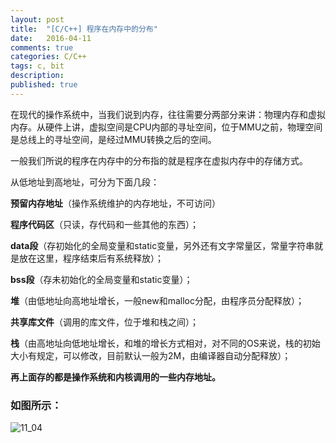 ```yaml
---
layout: post
title:  "[C/C++] 程序在内存中的分布"
date:   2016-04-11
comments: true
categories: C/C++
tags: c, bit
description:
published: true
---
```



在现代的操作系统中，当我们说到内存，往往需要分两部分来讲：物理内存和虚拟内存。从硬件上讲，虚拟空间是CPU内部的寻址空间，位于MMU之前，物理空间是总线上的寻址空间，是经过MMU转换之后的空间。

一般我们所说的程序在内存中的分布指的就是程序在虚拟内存中的存储方式。

从低地址到高地址，可分为下面几段：

**预留内存地址**（操作系统维护的内存地址，不可访问）

**程序代码区**（只读，存代码和一些其他的东西）；

**data段**（存初始化的全局变量和static变量，另外还有文字常量区，常量字符串就是放在这里，程序结束后有系统释放）；

**bss段**（存未初始化的全局变量和static变量）；

**堆**（由低地址向高地址增长，一般new和malloc分配，由程序员分配释放）；

**共享库文件**（调用的库文件，位于堆和栈之间）；

**栈**（由高地址向低地址增长，和堆的增长方式相对，对不同的OS来说，栈的初始大小有规定，可以修改，目前默认一般为2M，由编译器自动分配释放）；

**再上面存的都是操作系统和内核调用的一些内存地址。**

### 如图所示：

<img src="{{ site.url }}/images/201604/11_04.png" alt="11_04" />
